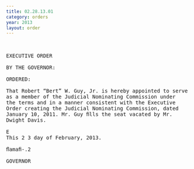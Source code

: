 ```yaml
---
title: 02.28.13.01
category: orders
year: 2013
layout: order
---
```


<pre> 

EXECUTIVE ORDER

BY THE GOVERNOR:

ORDERED:

That Robert “Bert” W. Guy, Jr. is hereby appointed to serve
as a member of the Judicial Nominating Commission under
the terms and in a manner consistent with the Executive
Order creating the Judicial Nominating Commission, dated
January 10, 2011. Mr. Guy ﬁlls the seat vacated by Mr.
Dwight Davis.

E
This 2 3 day of February, 2013.

ﬂamaﬁ-.2

GOVERNOR

</pre>
